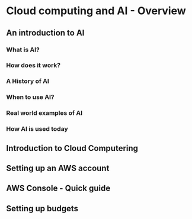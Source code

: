 # Cloud computing and AI - Overview

  ## An introduction to AI </summary>

   ### What is AI?
  
   ### How does it work?
  
   ### A History of AI
  
   ### When to use AI?
  
   ### Real world examples of AI
  
   ### How AI is used today
 
  ## Introduction to Cloud Computering

  ## Setting up an AWS account
 
  ## AWS Console - Quick guide
 
  ## Setting up budgets
